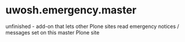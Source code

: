 uwosh.emergency.master
======================

unfinished - add-on that lets other Plone sites read emergency notices / messages set on this master Plone site
